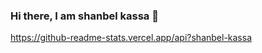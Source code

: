 ### Hi there, I am shanbel kassa 👋

<!--
**shanbel-kassa/shanbel-kassa** is a ✨ _special_ ✨ repository because its `README.md` (this file) appears on your GitHub profile.

Here are some ideas to get you started:

- 🔭 I’m currently working on perago inforamation system...
- 🌱 I’m currently learning ReactJs...
- 👯 I’m looking to collaborate on ...
- 🤔 I’m looking for help with ...
- 💬 Ask me about ...
- 📫 How to reach me: shanbelkassa1887@gmail.com...
- 😄 Pronouns: ...
- ⚡ Fun fact: ...
-->
https://github-readme-stats.vercel.app/api?shanbel-kassa
